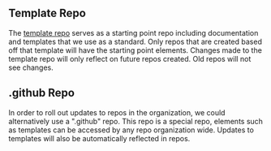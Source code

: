 ## Template Repo
The [template repo](https://github.com/PHACDataHub/DSCO-template-repo) serves as a starting point repo including documentation and templates that we use as a standard. Only repos that are created based off that template will have the starting point elements. Changes made to the template repo will only reflect on future repos created. Old repos will not see changes.

## .github Repo
In order to roll out updates to repos in the organization, we could alternatively use a ".github" repo. This repo is a special repo, elements such as templates can be accessed by any repo organization wide. Updates to templates will also be automatically reflected in repos. 

